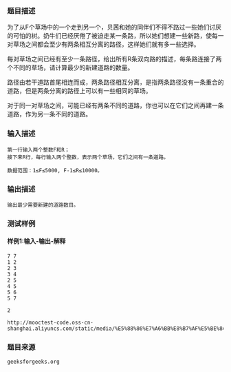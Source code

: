 ### 题目描述

为了从F个草场中的一个走到另一个，贝茜和她的同伴们不得不路过一些她们讨厌的可怕的树。奶牛们已经厌倦了被迫走某一条路，所以她们想建一些新路，使每一对草场之间都会至少有两条相互分离的路径，这样她们就有多一些选择。

每对草场之间已经有至少一条路径，给出所有R条双向路的描述，每条路连接了两个不同的草场，请计算最少的新建道路的数量。

路径由若干道路首尾相连而成，两条路径相互分离，是指两条路径没有一条重合的道路，但是两条分离的路径上可以有一些相同的草场。

对于同一对草场之间，可能已经有两条不同的道路，你也可以在它们之间再建一条道路，作为另一条不同的道路。

### 输入描述

```
第一行输入两个整数F和R；
接下来R行，每行输入两个整数，表示两个草场，它们之间有一条道路。

数据范围：1≤F≤5000, F-1≤R≤10000。

```
### 输出描述

```
输出最少需要新建的道路数目。
```

### 测试样例
#### 样例1:输入-输出-解释

```
7 7
1 2
2 3
3 4
2 5
4 5
5 6
5 7
```
```
2
```
```
http://mooctest-code.oss-cn-shanghai.aliyuncs.com/static/media/%E5%88%86%E7%A6%BB%E8%B7%AF%E5%BE%84.png
```
### 题目来源  
`geeksforgeeks.org`